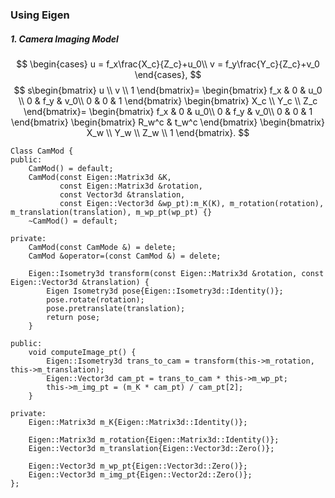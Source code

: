 ### Using Eigen
##### 1. Camera Imaging Model

$$
\begin{cases}
u = f_x\frac{X_c}{Z_c}+u_0\\
v = f_y\frac{Y_c}{Z_c}+v_0
\end{cases},
$$ $$
s\begin{bmatrix}
u \\ v \\ 1
\end{bmatrix}=
\begin{bmatrix}
f_x & 0 & u_0 \\
0 & f_y & v_0\\
0 & 0 & 1
\end{bmatrix}
\begin{bmatrix}
X_c \\ Y_c \\ Z_c
\end{bmatrix}=
\begin{bmatrix}
f_x & 0 & u_0\\
0 & f_y & v_0\\
0 & 0 & 1
\end{bmatrix}
\begin{bmatrix}
R_w^c & t_w^c
\end{bmatrix}
\begin{bmatrix}
X_w \\ Y_w \\ Z_w \\ 1
\end{bmatrix}.
$$
    
    Class CamMod {
    public:
        CamMod() = default;
        CamMod(const Eigen::Matrix3d &K,
               const Eigen::Matrix3d &rotation,
               const Vector3d &translation,
               const Eigen::Vector3d &wp_pt):m_K(K), m_rotation(rotation), m_translation(translation), m_wp_pt(wp_pt) {}
        ~CamMod() = default;

    private:
        CamMod(const CamMode &) = delete;
        CamMod &operator=(const CamMod &) = delete;

        Eigen::Isometry3d transform(const Eigen::Matrix3d &rotation, const Eigen::Vector3d &translation) {
            Eigen Isometry3d pose{Eigen::Isometry3d::Identity()};
            pose.rotate(rotation);
            pose.pretranslate(translation);
            return pose;
        }

    public:
        void computeImage_pt() {
            Eigen::Isometry3d trans_to_cam = transform(this->m_rotation, this->m_translation);
            Eigen::Vector3d cam_pt = trans_to_cam * this->m_wp_pt;
            this->m_img_pt = (m_K * cam_pt) / cam_pt[2];
        }

    private:
        Eigen::Matrix3d m_K{Eigen::Matrix3d::Identity()};

        Eigen::Matrix3d m_rotation{Eigen::Matrix3d::Identity()};
        Eigen::Vector3d m_translation{Eigen::Vector3d::Zero()};

        Eigen::Vector3d m_wp_pt{Eigen::Vector3d::Zero()};
        Eigen::Vector3d m_img_pt{Eigen::Vector2d::Zero()};
    };
    